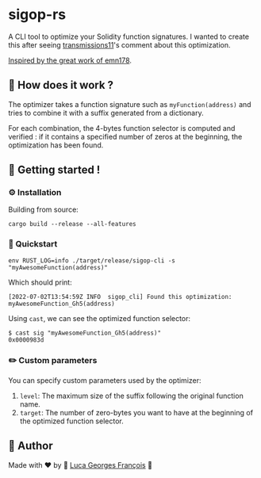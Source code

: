 # sigop-rs

A CLI tool to optimize your Solidity function signatures. I wanted to create this after seeing
[transmissions11](https://github.com/transmissions11)'s comment about this optimization.

[Inspired by the great work of emn178](https://github.com/emn178/solidity-optimize-name).

## 🧪 How does it work ?

The optimizer takes a function signature such as `myFunction(address)` and tries to combine it with
a suffix generated from a dictionary.

For each combination, the 4-bytes function selector is computed and verified : if it contains a
specified number of zeros at the beginning, the optimization has been found.

## 🚀 Getting started !

### ⚙️ Installation

Building from source:
```shell
cargo build --release --all-features
```

### 🏁 Quickstart

```shell
env RUST_LOG=info ./target/release/sigop-cli -s "myAwesomeFunction(address)"
```

Which should print:
```shell
[2022-07-02T13:54:59Z INFO  sigop_cli] Found this optimization: myAwesomeFunction_Gh5(address)
```

Using `cast`, we can see the optimized function selector:
```shell
$ cast sig "myAwesomeFunction_Gh5(address)"
0x0000983d
```

### ✏️ Custom parameters

You can specify custom parameters used by the optimizer:
1. `level`: The maximum size of the suffix following the original function name.
2. `target`: The number of zero-bytes you want to have at the beginning of the optimized function
selector.

## 🤖 Author

Made with ❤️ by 🤖 [Luca Georges François](https://github.com/0xpanoramix) 🤖
